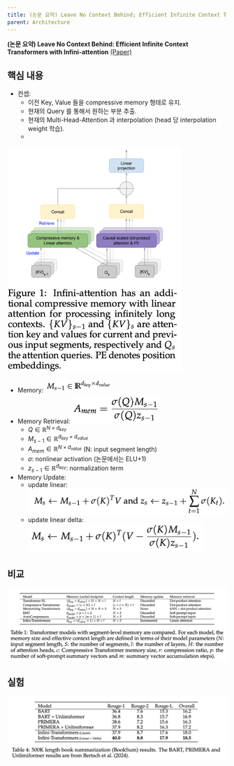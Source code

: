 ```yaml
---
title: (논문 요약) Leave No Context Behind; Efficient Infinite Context Transformers with Infini-attention
parent: Architecture
---
```


**(논문 요약) Leave No Context Behind: Efficient Infinite Context Transformers with Infini-attention** [(Paper)](https://arxiv.org/pdf/2404.07143.pdf)

## 핵심 내용

- 컨셉:
  - 이전 Key, Value 들을 compressive memory 형태로 유지.
  - 현재의 Query 를 통해서 원하는 부분 추출.
  - 현재의 Multi-Head-Attention 과 interpolation (head 당 interpolation weight 학습).
  - 
<img src="/data/papers/infiniattn/concept.png" width="400" />  

  - Memory: <img src="/data/papers/infiniattn/mem_retrieval1.png" width="150" /> 
  - Memory Retrieval: <img src="/data/papers/infiniattn/mem_retrieval.png" width="200" />   
      - $Q\in \mathbb{R}^{N\times d_{key}}$
      - $M_{s-1}\in \mathbb{R}^{d_{key}\times d_{value}}$
      - $A_{mem}\in \mathbb{R}^{N\times d_{value}}$ (N: input segment length)    
      - $\sigma$: nonlinear activation (논문에서는 ELU+1)   
      - $z_{s-1}\in \mathbb{R}^{d_{key}}$: normalization term  
  - Memory Update:
      - update linear: <img src="/data/papers/infiniattn/update_linear.png" width="500" />   
      - update linear delta: <img src="/data/papers/infiniattn/update_linear_delta.png" width="400" />


## 비교
<img src="/data/papers/infiniattn/comparison.png" width="800" />

## 실험
<img src="/data/papers/infiniattn/result.png" width="650" />